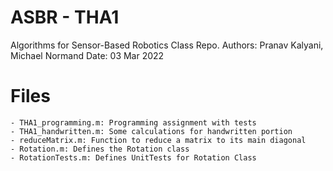 # ASBR - THA1
Algorithms for Sensor-Based Robotics Class Repo.
Authors: Pranav Kalyani, Michael Normand
Date: 03 Mar 2022

# Files
    - THA1_programming.m: Programming assignment with tests
    - THA1_handwritten.m: Some calculations for handwritten portion
    - reduceMatrix.m: Function to reduce a matrix to its main diagonal
    - Rotation.m: Defines the Rotation class
    - RotationTests.m: Defines UnitTests for Rotation Class
